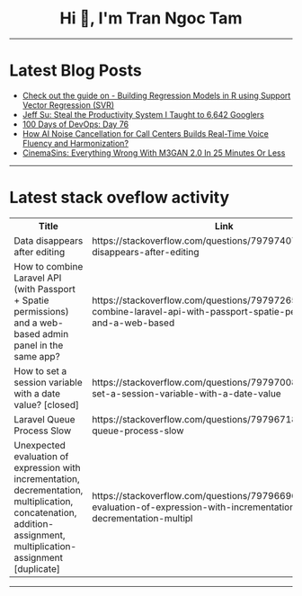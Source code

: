 <h1 align="center">Hi 👋, I'm Tran Ngoc Tam</h1>

---

# Latest Blog Posts 
<!-- BLOG-POST-LIST:START -->
- [Check out the guide on - Building Regression Models in R using Support Vector Regression &lpar;SVR&rpar;](https://dev.to/thedatageek/check-out-the-guide-on-building-regression-models-in-r-using-support-vector-regression-svr-4fb0)
- [Jeff Su: Steal the Productivity System I Taught to 6,642 Googlers](https://dev.to/future_ai/jeff-su-steal-the-productivity-system-i-taught-to-6642-googlers-492n)
- [100 Days of DevOps: Day 76](https://dev.to/wycliffealphus/100-days-of-devops-day-76-1fi7)
- [How AI Noise Cancellation for Call Centers Builds Real-Time Voice Fluency and Harmonization?](https://dev.to/allandermot/how-ai-noise-cancellation-for-call-centers-builds-real-time-voice-fluency-and-harmonization-5cfc)
- [CinemaSins: Everything Wrong With M3GAN 2.0 In 25 Minutes Or Less](https://dev.to/popcorn_movies/cinemasins-everything-wrong-with-m3gan-20-in-25-minutes-or-less-10ll)
<!-- BLOG-POST-LIST:END -->

---

# Latest stack oveflow activity
<table>
  <tr><th>Title</th><th>Link</th></tr>
  <!-- STACKOVERFLOW:START --><tr><td>Data disappears after editing</td><td>https://stackoverflow.com/questions/79797407/data-disappears-after-editing</td></tr><tr><td>How to combine Laravel API &lpar;with Passport + Spatie permissions&rpar; and a web-based admin panel in the same app?</td><td>https://stackoverflow.com/questions/79797265/how-to-combine-laravel-api-with-passport-spatie-permissions-and-a-web-based</td></tr><tr><td>How to set a session variable with a date value? [closed]</td><td>https://stackoverflow.com/questions/79797008/how-to-set-a-session-variable-with-a-date-value</td></tr><tr><td>Laravel Queue Process Slow</td><td>https://stackoverflow.com/questions/79796718/laravel-queue-process-slow</td></tr><tr><td>Unexpected evaluation of expression with incrementation, decrementation, multiplication, concatenation, addition-assignment, multiplication-assignment [duplicate]</td><td>https://stackoverflow.com/questions/79796696/unexpected-evaluation-of-expression-with-incrementation-decrementation-multipl</td></tr><!-- STACKOVERFLOW:END -->
</table>

---


